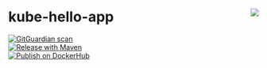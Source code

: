 
# kube-hello-app  <a href="https://github.com/rrredbeard/kube-hello-app/releases"><img align="right" src="https://badgen.net/github/release/rrredbeard/kube-hello-app?icon=github&scale=1&label" /></a>

[![GitGuardian scan](https://github.com/rrredbeard/kube-hello-app/actions/workflows/git-guardian.yml/badge.svg)](https://github.com/rrredbeard/kube-hello-app/actions/workflows/git-guardian.yml)   
[![Release with Maven](https://github.com/rrredbeard/kube-hello-app/actions/workflows/release.yml/badge.svg?branch=main)](https://github.com/rrredbeard/kube-hello-app/actions/workflows/release.yml)  
[![Publish on DockerHub](https://github.com/rrredbeard/kube-hello-app/actions/workflows/docker-image-push.yml/badge.svg)](https://github.com/rrredbeard/kube-hello-app/actions/workflows/docker-image-push.yml)   

